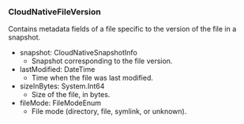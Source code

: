 ### CloudNativeFileVersion
Contains metadata fields of a file specific to the version of the file in a snapshot.

- snapshot: CloudNativeSnapshotInfo
  - Snapshot corresponding to the file version.
- lastModified: DateTime
  - Time when the file was last modified.
- sizeInBytes: System.Int64
  - Size of the file, in bytes.
- fileMode: FileModeEnum
  - File mode (directory, file, symlink, or unknown).
